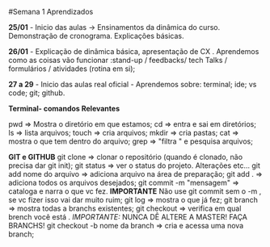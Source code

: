 #Semana 1 Aprendizados

**25/01** - Inicio das aulas -> Ensinamentos da dinâmica do
curso. Demonstração de cronograma. Explicações básicas.

**26/01** - Explicação de dinâmica básica, apresentação de CX .
Aprendemos como as coisas vão funcionar :stand-up / feedbacks/
tech Talks / formulários / atividades (rotina em si);

**27 a 29** - Inicio das aulas real oficial - Aprendemos sobre:
terminal;
ide;
vs code;
git;
github.

**Terminal- comandos Relevantes**

pwd => Mostra o diretório em que estamos;
cd => entra e sai em diretórios;
ls => lista arquivos;
touch => cria arquivos;
mkdir => cria pastas;
cat => mostra o que tem dentro do arquivo;
grep => "filtra " e pesquisa arquivos;


**GIT e GITHUB**
git clone => clonar o repositório (quando é clonado, não precisa dar git init);
git status => ver o status do projeto. Alterações etc...
git add nome do arquivo => adiciona arquivo na área de preparação;
git add . => adiciona todos os arquivos desejados;
git commit -m "mensagem" => cataloga e narra o que vc fez. **IMPORTANTE** Não use git commit sem o -m , se vc fizer isso vai dar muito ruim;
git log => mostra o que já fez;
git branch => mostra todas a branchs existentes;
git checkout =>  verifica em qual brench você está . *IMPORTANTE:* NUNCA DÊ ALTERE A MASTER! FAÇA BRANCHS!
git checkout -b  nome da branch => cria e acessa uma nova branch;

